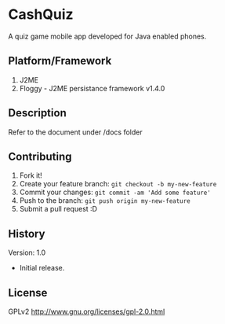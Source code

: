 # CashQuiz

A quiz game mobile app developed for Java enabled phones.

## Platform/Framework

1. J2ME
2. Floggy - J2ME persistance framework v1.4.0

## Description

Refer to the document under /docs folder

## Contributing

1. Fork it!
2. Create your feature branch: `git checkout -b my-new-feature`
3. Commit your changes: `git commit -am 'Add some feature'`
4. Push to the branch: `git push origin my-new-feature`
5. Submit a pull request :D

## History

Version: 1.0
* Initial release.

## License

GPLv2
http://www.gnu.org/licenses/gpl-2.0.html
